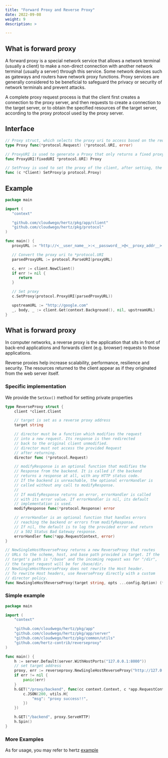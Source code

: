 ```yaml
---
title: "Forward Proxy and Reverse Proxy"
date: 2022-09-08
weight: 9
description: >

---
```


## What is forward proxy

A forward proxy is a special network service that allows a network terminal (usually a client) to make a non-direct connection with another network terminal (usually a server) through this service. Some network devices such as gateways and routers have network proxy functions. Proxy services are generally considered to be beneficial to safeguard the privacy or security of network terminals and prevent attacks.

A complete proxy request process is that the client first creates a connection to the proxy server, and then requests to create a connection to the target server, or to obtain the specified resources of the target server, according to the proxy protocol used by the proxy server.

## Interface

```go
// Proxy struct, which selects the proxy uri to access based on the request
type Proxy func(*protocol.Request) (*protocol.URI, error)

// ProxyURI is used to generate a Proxy that only returns a fixed proxy uri
func ProxyURI(fixedURI *protocol.URI) Proxy

// SetProxy is used to set the proxy of the client, after setting, the client will build concatenated requests with the proxy
func (c *Client) SetProxy(p protocol.Proxy)
```

## Example

```go
package main

import (
   "context"

   "github.com/cloudwego/hertz/pkg/app/client"
   "github.com/cloudwego/hertz/pkg/protocol"
)

func main() {
   proxyURL := "http://<__user_name__>:<__password__>@<__proxy_addr__>:<__proxy_port__>"

   // Convert the proxy uri to *protocol.URI
   parsedProxyURL := protocol.ParseURI(proxyURL)

   c, err := client.NewClient()
   if err != nil {
      return
   }

   // Set proxy
   c.SetProxy(protocol.ProxyURI(parsedProxyURL))

   upstreamURL := "http://google.com"
   _, body, _ := client.Get(context.Background(), nil, upstreamURL)
}
```

##  What is forward proxy

In computer networks, a reverse proxy is the application that sits in front of back-end applications and forwards client (e.g. browser) requests to those applications.

Reverse proxies help increase scalability, performance, resilience and security. The resources returned to the client appear as if they originated from the web server itself.

### Specific implementation

We provide the `SetXxx()` method for setting private properties
```go
type ReverseProxy struct {
    client *client.Client

    // target is set as a reverse proxy address
    target string

    // director must be a function which modifies the request
    // into a new request. Its response is then redirected
    // back to the original client unmodified.
    // director must not access the provided Request
    // after returning.
    director func (*protocol.Request)

    // modifyResponse is an optional function that modifies the
    // Response from the backend. It is called if the backend
    // returns a response at all, with any HTTP status code.
    // If the backend is unreachable, the optional errorHandler is
    // called without any call to modifyResponse.
    //
    // If modifyResponse returns an error, errorHandler is called
    // with its error value. If errorHandler is nil, its default
    // implementation is used.
    modifyResponse func(*protocol.Response) error

    // errorHandler is an optional function that handles errors
    // reaching the backend or errors from modifyResponse.
    // If nil, the default is to log the provided error and return
    // a 502 Status Bad Gateway response.
    errorHandler func(*app.RequestContext, error)
}

// NewSingleHostReverseProxy returns a new ReverseProxy that routes
// URLs to the scheme, host, and base path provided in target. If the
// target's path is "/base" and the incoming request was for "/dir",
// the target request will be for /base/dir.
// NewSingleHostReverseProxy does not rewrite the Host header.
// To rewrite Host headers, use ReverseProxy directly with a custom
// director policy.
func NewSingleHostReverseProxy(target string, opts ...config.Option) (*reverseProxy, error)
```

### Simple example

```go
package main

import (
	"context"

	"github.com/cloudwego/hertz/pkg/app"
	"github.com/cloudwego/hertz/pkg/app/server"
	"github.com/cloudwego/hertz/pkg/common/utils"
	"github.com/hertz-contrib/reverseproxy"
)

func main() {
	h := server.Default(server.WithHostPorts("127.0.0.1:8000"))
	// set target address
	proxy, err := reverseproxy.NewSingleHostReverseProxy("http://127.0.0.1:8000/proxy")
	if err != nil {
		panic(err)
	}
	h.GET("/proxy/backend", func(cc context.Context, c *app.RequestContext) {
		c.JSON(200, utils.H{
			"msg": "proxy success!!",
		})
	})

	h.GET("/backend", proxy.ServeHTTP)
	h.Spin()
}
```
### More Examples

As for usage, you may refer to hertz [example](https://github.com/cloudwego/hertz-examples/tree/main/reverseproxy)

